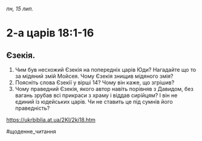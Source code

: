 
_пн, 15 лип._

# 2-а царів 18:1-16

## Єзекія.
1. Чим був несхожий Єзекія на попередніх царів Юди? Нагадайте що то за мідяний змій Мойсея. Чому Єзекія знищив мідяного змія?
2. Поясніть слова Єзекії у вірші 14? Чому він каже, що згрішив?
3. Чому праведний Єзекія, якого автор навіть порівняв з Давидом, без вагань зрубав всі прикраси з храму і віддав сирійцям? І він не єдиний із юдейських царів. Чи не ставить це під сумнів його праведність?

https://ukrbiblia.at.ua/2KI/2ki18.htm 

#щоденне_читання
